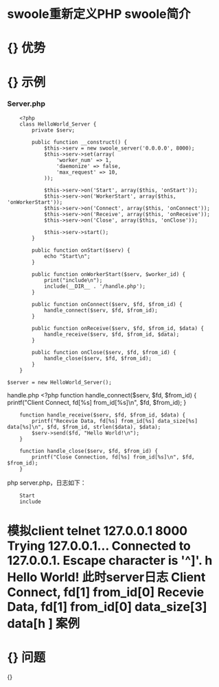 swoole重新定义PHP
swoole简介
======
{}
优势
======
{}
示例
======
### Server.php
        <?php
        class HelloWorld_Server {
            private $serv;
        
            public function __construct() {
                $this->serv = new swoole_server('0.0.0.0', 8000);
                $this->serv->set(array(
                    'worker_num' => 1,
                    'daemonize' => false,
                    'max_request' => 10, 
                ));    
        
                $this->serv->on('Start', array($this, 'onStart'));
                $this->serv->on('WorkerStart', array($this, 'onWorkerStart'));
                $this->serv->on('Connect', array($this, 'onConnect'));
                $this->serv->on('Receive', array($this, 'onReceive'));
                $this->serv->on('Close', array($this, 'onClose'));
        
                $this->serv->start();
            }   
        
            public function onStart($serv) {
                echo "Start\n";
            }   
        
            public function onWorkerStart($serv, $worker_id) {
                print("include\n");
                include(__DIR__ . '/handle.php');
            }   
        
            public function onConnect($serv, $fd, $from_id) {
                handle_connect($serv, $fd, $from_id);
            }   
        
            public function onReceive($serv, $fd, $from_id, $data) {
                handle_receive($serv, $fd, $from_id, $data);
            }   
        
            public function onClose($serv, $fd, $from_id) {
                handle_close($serv, $fd, $from_id);
            }   
        }
    
    $server = new HelloWorld_Server();
handle.php
        <?php
        function handle_connect($serv, $fd, $from_id) {
            printf("Client Connect, fd[%s] from_id[%s]\n", $fd, $from_id);
        }
        
        function handle_receive($serv, $fd, $from_id, $data) {
            printf("Recevie Data, fd[%s] from_id[%s] data_size[%s] data[%s]\n", $fd, $from_id, strlen($data), $data);
            $serv->send($fd, "Hello World!\n");
        }
        
        function handle_close($serv, $fd, $from_id) {
            printf("Close Connection, fd[%s] from_id[%s]\n", $fd, $from_id);
        }
php server.php，日志如下：
        
        Start
        include
模拟client
        telnet 127.0.0.1 8000
        Trying 127.0.0.1...
        Connected to 127.0.0.1.
        Escape character is '^]'.
        h
        Hello World!
此时server日志
        Client Connect, fd[1] from_id[0]
        Recevie Data, fd[1] from_id[0] data_size[3] data[h
        ]
案例
======
{}
问题
======
{}
